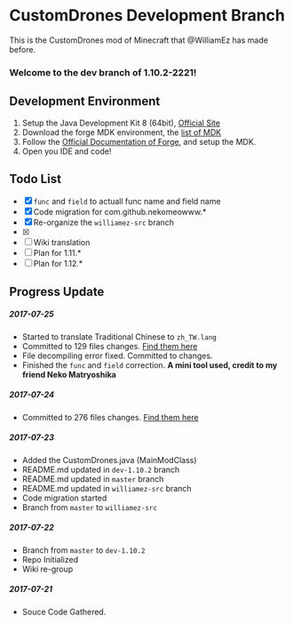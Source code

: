 # CustomDrones Development Branch
This is the CustomDrones mod of Minecraft that @WilliamEz has made before.

### Welcome to the dev branch of 1.10.2-2221!

## Development Environment

1. Setup the Java Development Kit 8 (64bit), [Official Site](http://www.oracle.com/technetwork/java/javase/downloads/jdk8-downloads-2133151.html)    
2. Download the forge MDK environment, the [list of MDK](https://files.minecraftforge.net/)
3. Follow the [Official Documentation of Forge](https://mcforge.readthedocs.io/en/latest/gettingstarted/), and setup the MDK.
4. Open you IDE and code!

## Todo List
- [x] ```func``` and ```field``` to actuall func name and field name
- [x] Code migration for com.github.nekomeowww.\*   
- [x] Re-organize the ```williamez-src``` branch
- [x]
- [ ] Wiki translation
- [ ] Plan for 1.11.\*
- [ ] Plan for 1.12.\*

## Progress Update

##### 2017-07-25
- Started to translate Traditional Chinese to ```zh_TW.lang```
- Committed to 129 files changes. [Find them here](https://github.com/nekomeowww/CustomDrones/commits/dev-1.10.2)
- File decompiling error fixed. Committed to changes.
- Finished the ```func``` and ```field``` correction. __A mini tool used, credit to my friend Neko Matryoshika__

##### 2017-07-24
- Committed to 276 files changes. [Find them here](https://github.com/nekomeowww/CustomDrones/commits/dev-1.10.2)

##### 2017-07-23
- Added the CustomDrones.java (MainModClass)
- README.md updated in ```dev-1.10.2``` branch
- README.md updated in ```master``` branch
- README.md updated in ```williamez-src``` branch
- Code migration started
- Branch from ```master``` to ```williamez-src```

##### 2017-07-22
- Branch from ```master``` to ```dev-1.10.2```
- Repo Initialized
- Wiki re-group

##### 2017-07-21    
- Souce Code Gathered.
